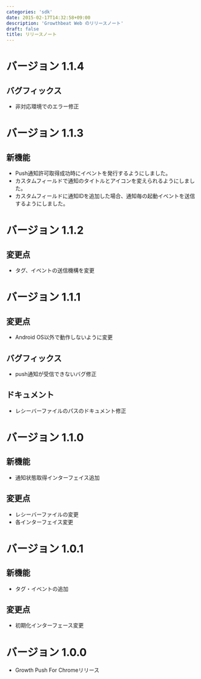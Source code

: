 ```yaml
---
categories: 'sdk'
date: 2015-02-17T14:32:58+09:00
description: 'Growthbeat Web のリリースノート'
draft: false
title: リリースノート
---
```


# バージョン 1.1.4

## バグフィックス

- 非対応環境でのエラー修正

# バージョン 1.1.3

## 新機能

- Push通知許可取得成功時にイベントを発行するようにしました。
- カスタムフィールドで通知のタイトルとアイコンを変えられるようにしました。
- カスタムフィールドに通知IDを追加した場合、通知毎の起動イベントを送信するようにしました。

# バージョン 1.1.2

## 変更点

- タグ、イベントの送信機構を変更

# バージョン 1.1.1

## 変更点

- Android OS以外で動作しないように変更

## バグフィックス

- push通知が受信できないバグ修正

## ドキュメント

- レシーバーファイルのパスのドキュメント修正

# バージョン 1.1.0

## 新機能

- 通知状態取得インターフェイス追加

## 変更点

- レシーバーファイルの変更
- 各インターフェイス変更

# バージョン 1.0.1

## 新機能

- タグ・イベントの追加

## 変更点

- 初期化インターフェース変更

# バージョン 1.0.0

- Growth Push For Chromeリリース
